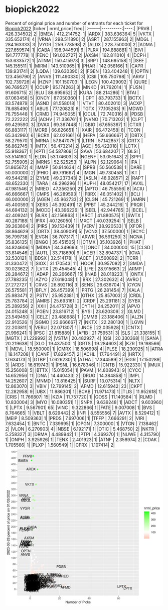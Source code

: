 # biopick2022
Percent of original price and number of entrants for each ticket for [Biopick2022](https://twitter.com/hashtag/Biopick2022)
|ticker | nrml_price| freq|
|:------|----------:|----:|
|PRVB   | 426.334502|    2|
|BMEA   | 412.214752|    1|
|ARDX   | 383.636364|    5|
|VKTX   | 335.652174|    4|
|VRNA   | 298.511890|    2|
|ASRT   | 287.155963|    2|
|MDGL   | 284.163333|    3|
|VYGR   | 259.778598|    2|
|ALDX   | 228.750000|    2|
|ADMA   | 227.659574|    1|
|CABA   | 198.944591|    6|
|PLRX   | 194.888881|    1|
|BIVI   | 191.777778|    1|
|FENC   | 191.022727|    2|
|AXSM   | 162.811010|    4|
|DCPH   | 153.633572|    1|
|ATNM   | 150.415973|    3|
|SRPT   | 148.695158|    1|
|ISEE   | 145.155511|    1|
|MIRM   | 143.510965|    1|
|PHAR   | 142.058166|    1|
|CAPR   | 139.931741|    2|
|LQDA   | 139.630390|    2|
|FGEN   | 133.404248|    1|
|OPTN   | 123.456790|    2|
|ANVS   | 111.490330|    3|
|CSII   | 105.750798|    1|
|ARAV   | 102.739726|    4|
|HZNP   | 101.150703|    1|
|LEGN   | 100.429092|    1|
|QURE   |  96.769527|    1|
|OCUP   |  95.174263|    3|
|MNKD   |  91.762014|    1|
|FUSN   |  91.606715|    2|
|BLU    |  88.695652|    2|
|KURA   |  88.214286|    1|
|BTAI   |  87.063458|    5|
|ONCY   |  87.050360|    1|
|ICPT   |  83.793733|    1|
|BCTX   |  83.574879|    3|
|ASND   |  81.558018|    1|
|VTVT   |  80.402010|    3|
|ACXP   |  78.685490|    1|
|ABUS   |  77.120823|    8|
|TGTX   |  77.105263|    9|
|MDWD   |  76.755448|    1|
|CRMD   |  74.945055|    1|
|OCUL   |  72.740316|    8|
|PDSB   |  72.222222|   25|
|ACHV   |  71.336761|    1|
|NVNO   |  70.713202|    1|
|CLPT   |  69.429590|    3|
|DVAX   |  69.367448|    1|
|GBIO   |  67.655367|    1|
|CTXR   |  66.883117|    1|
|MCRB   |  66.626651|    1|
|XAIR   |  66.472458|    8|
|TCON   |  65.342960|    6|
|BCRX   |  62.021661|    6|
|HEPA   |  59.666667|    2|
|DBTX   |  58.279570|    1|
|MRNA   |  57.847075|    1|
|LTRN   |  57.142857|    3|
|GRTX   |  56.862745|    1|
|IMTX   |  56.473214|    2|
|AGE    |  56.422018|    1|
|LCTX   |  55.918367|    1|
|KPTI   |  54.587869|    5|
|SAVA   |  53.684207|    7|
|GLSI   |  53.514180|    1|
|ELDN   |  53.174603|    3|
|NGENF  |  53.051643|    2|
|SPPI   |  52.755905|    2|
|MRNS   |  52.525253|    1|
|ALPN   |  52.129964|    1|
|IPA    |  51.865672|    4|
|IMMP   |  50.914634|    4|
|SPRB   |  50.560538|    1|
|DARE   |  50.000000|    2|
|PHIO   |  49.791667|    4|
|IMGN   |  49.730458|    1|
|IKT    |  49.544218|    2|
|ZYME   |  49.237343|    2|
|ASLN   |  48.928571|    2|
|RAPT   |  48.652330|    1|
|TARA   |  48.296296|    1|
|AUPH   |  48.054217|   17|
|AVXL   |  47.981546|    2|
|MREO   |  47.356250|   21|
|APTO   |  46.755556|    8|
|ACIU   |  46.666667|    1|
|CMPS   |  46.289593|    1|
|FBRX   |  46.051402|    1|
|BCLI   |  46.000000|    2|
|AGEN   |  45.962733|    2|
|CLGN   |  45.721269|    1|
|AMRN   |  45.400593|    1|
|XERS   |  45.392491|   12|
|PPBT   |  45.244216|    1|
|PRQR   |  44.694132|    3|
|MODD   |  43.396226|    1|
|SEEL   |  42.944785|    3|
|BCEL   |  42.409241|    1|
|BLRX   |  42.156863|    1|
|ARCT   |  41.880575|    1|
|SWTX   |  40.287188|    1|
|IFRX   |  40.126050|    1|
|MXCT   |  40.039254|    1|
|SELB   |  39.263804|    2|
|PIRS   |  39.153439|   11|
|VERV   |  38.920533|    1|
|XFOR   |  38.864629|    3|
|ORTX   |  38.409091|    5|
|VCNX   |  37.500000|    1|
|BCYC   |  36.799738|    1|
|EVGN   |  36.707317|    1|
|ARWR   |  36.591250|    3|
|NCNA   |  35.836135|    1|
|BNGO   |  35.451505|    1|
|CTMX   |  35.103926|    1|
|PHAT   |  34.824606|    1|
|MDNA   |  34.349693|   11|
|ONCT   |  34.000000|   15|
|CLSD   |  33.814546|    2|
|AUTL   |  33.718690|    9|
|ACER   |  32.894737|    1|
|IOVA   |  32.530121|    1|
|BDSX   |  32.514178|    1|
|ACET   |  31.560892|    2|
|TCRR   |  31.330472|    1|
|SIOX   |  31.170543|   11|
|HOOK   |  30.957082|    2|
|GMDA   |  30.023622|    7|
|LVTX   |  29.454545|    4|
|LIFE   |  28.915663|    2|
|ARMP   |  28.284672|    1|
|ADAP   |  28.266667|   15|
|INAB   |  28.018223|    1|
|ONTX   |  27.788235|    1|
|AZYO   |  27.619048|    1|
|IBRX   |  27.302632|    4|
|AVRO   |  27.272727|    1|
|CRVS   |  26.892116|    3|
|SENS   |  26.636704|    1|
|CYCN   |  26.575581|    7|
|BFLY   |  26.457399|    1|
|PRTG   |  26.281454|    7|
|KALA   |  25.983471|    2|
|PSTV   |  25.952381|    1|
|GTHX   |  25.857003|    2|
|CRDL   |  25.783784|    2|
|AMRS   |  25.693161|    2|
|CRDF   |  25.291181|    3|
|SYBX   |  25.289256|    2|
|XXII   |  24.475728|    3|
|CYTH   |  24.252011|    2|
|APVO   |  24.015248|    3|
|PGEN   |  23.816712|    1|
|BYSI   |  23.620309|    2|
|GLMD   |  23.549450|    1|
|CELZ   |  23.488688|    1|
|CMMB   |  23.188406|    1|
|ALZN   |  22.910526|    1|
|SGMO   |  22.666667|    7|
|NKTX   |  22.280130|    1|
|LGVN   |  22.203811|    1|
|VERU   |  22.071307|    1|
|JNCE   |  22.035928|    1|
|CNTX   |  21.996241|    1|
|IPSC   |  21.815889|    1|
|AFIB   |  21.759531|    3|
|SLS    |  21.338155|    1|
|MGTX   |  21.229992|    2|
|VSTM   |  20.482927|    4|
|QSI    |  20.330368|    1|
|SANA   |  20.219638|    1|
|XLO    |  19.437500|    1|
|GRTS   |  19.284603|    8|
|KZR    |  19.198566|    1|
|MDVL   |  18.550000|    1|
|CMRX   |  18.506998|    4|
|PLSE   |  18.230925|    1|
|ATRA   |  18.147208|    1|
|CANF   |  17.829457|    2|
|ACHL   |  17.764491|    2|
|HRTX   |  17.634173|    1|
|GTBP   |  17.626230|    1|
|ATHA   |  17.344589|    2|
|EIGR   |  17.150289|    3|
|ARDS   |  16.819743|    1|
|PSNL   |  16.678346|    1|
|CNTB   |  15.922330|    1|
|IMUX   |  15.256008|    5|
|BTTX   |  15.015054|    1|
|PAVM   |  14.808943|    9|
|CYCC   |  14.652956|   11|
|DNA    |  14.440433|    2|
|DRUG   |  14.384858|    1|
|IMPL   |  14.252607|    2|
|MNMD   |  13.816425|    1|
|SURF   |  13.075314|    1|
|NLTX   |  12.863070|    3|
|VBIV   |  12.799145|    2|
|AFMD   |  12.615942|   23|
|CKPT   |  12.282958|    9|
|UBX    |  11.986301|    1|
|BCAB   |  11.971473|    1|
|TLIS   |  11.952618|    1|
|CRIS   |  11.766807|   15|
|KZIA   |  11.757720|    1|
|GOSS   |  11.140584|    1|
|RLMD   |  10.830004|    3|
|MYO    |  10.080351|    1|
|SNPX   |   9.639248|    1|
|ADCT   |   9.603960|    1|
|LPTX   |   9.567901|   65|
|VINC   |   9.322866|    1|
|FATE   |   9.007008|    1|
|BVS    |   8.764665|    1|
|VBLT   |   8.629442|    2|
|INFI   |   8.555556|    7|
|AVTX   |   8.529412|    1|
|MEIP   |   8.509363|    1|
|PRDS   |   7.697006|    1|
|TFFP   |   7.666291|    2|
|VIRI   |   7.632454|    1|
|BNTC   |   7.339695|    1|
|OPGN   |   7.300000|    1|
|VTGN   |   7.138462|    2|
|VLON   |   6.270903|    4|
|NBSE   |   6.192171|    1|
|OTIC   |   5.468750|    2|
|NKTR   |   5.258327|    3|
|DRMA   |   4.489942|    1|
|PTPI   |   4.369370|    1|
|NUWE   |   4.315790|    1|
|ONPH   |   3.925926|    1|
|TENX   |   2.401923|    1|
|ATNF   |   2.358974|    2|
|CDAK   |   1.705566|    1|
|PLXP   |   1.560549|    1|
|CFRX   |   1.107414|    2|
![retvspicks](biopicks.png?raw=true)
